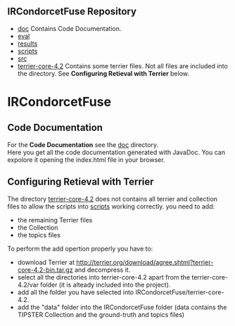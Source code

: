 
## IRCondorcetFuse Repository 
* [doc](doc/) Contains Code Documentation. 
* [eval](eval/)
* [results](results/)
* [scripts](scripts/)
* [src](src/)
* [terrier-core-4.2](terrier-core-4.2/) Contains some terrier files. Not all files are included into the directory. See **Configuring Retieval with Terrier** below. 

# IRCondorcetFuse
## Code Documentation 
  For the **Code Documentation** see the [doc](doc/) directory.  
  Here you get all the code documentation generated with JavaDoc. You can expolore it opening the index.html file in your browser. 

## Configuring Retieval with Terrier 
The directory [terrier-core-4.2](terrier-core-4.2/) does not contains all terrier and collection files to allow the scripts into [scripts](scripts/) working correctly. 
you need to add: 
* the remaining Terrier files 
* the Collection
* the topics files

To perform the add opertion properly you have to:
* download Terrier at <http://terrier.org/download/agree.shtml?terrier-core-4.2-bin.tar.gz> and decompress it. 
* select all the directories into terrier-core-4.2 apart from the terrier-core-4.2/var folder (it is alteady included into the project). 
* add all the folder you have selected into IRCondorcetFuse/terrier-core-4.2. 
* add the "data" folder into the IRCondorcetFuse folder (data contains the TIPSTER Collection and the ground-truth and topics files)
